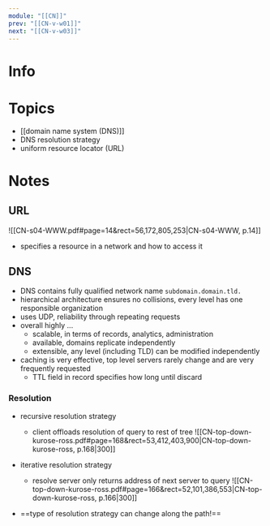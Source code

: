 ```yaml
---
module: "[[CN]]"
prev: "[[CN-v-w01]]"
next: "[[CN-v-w03]]"
---
```


# Info


# Topics
- [[domain name system (DNS)]]
- DNS resolution strategy
- uniform resource locator (URL)


# Notes
## URL
![[CN-s04-WWW.pdf#page=14&rect=56,172,805,253|CN-s04-WWW, p.14]]
- specifies a resource in a network and how to access it


## DNS
- DNS contains fully qualified network name `subdomain.domain.tld.`
- hierarchical architecture ensures no collisions, every level has one responsible organization
- uses UDP, reliability through repeating requests
- overall highly ...
    - scalable, in terms of records, analytics, administration
    - available, domains replicate independently
    - extensible, any level (including TLD) can be modified independently
- caching is very effective, top level servers rarely change and are very frequently requested
    - TTL field in record specifies how long until discard

### Resolution
- recursive resolution strategy
    - client offloads resolution of query to rest of tree
    ![[CN-top-down-kurose-ross.pdf#page=168&rect=53,412,403,900|CN-top-down-kurose-ross, p.168|300]]
- iterative resolution strategy
    - resolve server only returns address of next server to query
    ![[CN-top-down-kurose-ross.pdf#page=166&rect=52,101,386,553|CN-top-down-kurose-ross, p.166|300]]
    
- ==type of resolution strategy can change along the path!==
